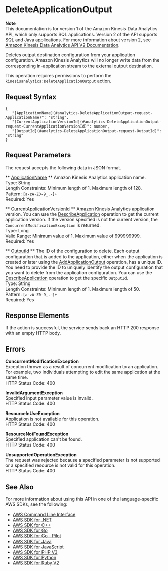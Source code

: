 # DeleteApplicationOutput<a name="API_DeleteApplicationOutput"></a>

**Note**  
This documentation is for version 1 of the Amazon Kinesis Data Analytics API, which only supports SQL applications\. Version 2 of the API supports SQL and Java applications\. For more information about version 2, see [Amazon Kinesis Data Analytics API V2 Documentation](/kinesisanalytics/latest/apiv2/Welcome.html)\.

Deletes output destination configuration from your application configuration\. Amazon Kinesis Analytics will no longer write data from the corresponding in\-application stream to the external output destination\.

This operation requires permissions to perform the `kinesisanalytics:DeleteApplicationOutput` action\.

## Request Syntax<a name="API_DeleteApplicationOutput_RequestSyntax"></a>

```
{
   "[ApplicationName](#analytics-DeleteApplicationOutput-request-ApplicationName)": "string",
   "[CurrentApplicationVersionId](#analytics-DeleteApplicationOutput-request-CurrentApplicationVersionId)": number,
   "[OutputId](#analytics-DeleteApplicationOutput-request-OutputId)": "string"
}
```

## Request Parameters<a name="API_DeleteApplicationOutput_RequestParameters"></a>

The request accepts the following data in JSON format\.

 ** [ApplicationName](#API_DeleteApplicationOutput_RequestSyntax) **   <a name="analytics-DeleteApplicationOutput-request-ApplicationName"></a>
Amazon Kinesis Analytics application name\.  
Type: String  
Length Constraints: Minimum length of 1\. Maximum length of 128\.  
Pattern: `[a-zA-Z0-9_.-]+`   
Required: Yes

 ** [CurrentApplicationVersionId](#API_DeleteApplicationOutput_RequestSyntax) **   <a name="analytics-DeleteApplicationOutput-request-CurrentApplicationVersionId"></a>
Amazon Kinesis Analytics application version\. You can use the [DescribeApplication](https://docs.aws.amazon.com/kinesisanalytics/latest/dev/API_DescribeApplication.html) operation to get the current application version\. If the version specified is not the current version, the `ConcurrentModificationException` is returned\.   
Type: Long  
Valid Range: Minimum value of 1\. Maximum value of 999999999\.  
Required: Yes

 ** [OutputId](#API_DeleteApplicationOutput_RequestSyntax) **   <a name="analytics-DeleteApplicationOutput-request-OutputId"></a>
The ID of the configuration to delete\. Each output configuration that is added to the application, either when the application is created or later using the [AddApplicationOutput](https://docs.aws.amazon.com/kinesisanalytics/latest/dev/API_AddApplicationOutput.html) operation, has a unique ID\. You need to provide the ID to uniquely identify the output configuration that you want to delete from the application configuration\. You can use the [DescribeApplication](https://docs.aws.amazon.com/kinesisanalytics/latest/dev/API_DescribeApplication.html) operation to get the specific `OutputId`\.   
Type: String  
Length Constraints: Minimum length of 1\. Maximum length of 50\.  
Pattern: `[a-zA-Z0-9_.-]+`   
Required: Yes

## Response Elements<a name="API_DeleteApplicationOutput_ResponseElements"></a>

If the action is successful, the service sends back an HTTP 200 response with an empty HTTP body\.

## Errors<a name="API_DeleteApplicationOutput_Errors"></a>

 **ConcurrentModificationException**   
Exception thrown as a result of concurrent modification to an application\. For example, two individuals attempting to edit the same application at the same time\.  
HTTP Status Code: 400

 **InvalidArgumentException**   
Specified input parameter value is invalid\.  
HTTP Status Code: 400

 **ResourceInUseException**   
Application is not available for this operation\.  
HTTP Status Code: 400

 **ResourceNotFoundException**   
Specified application can't be found\.  
HTTP Status Code: 400

 **UnsupportedOperationException**   
The request was rejected because a specified parameter is not supported or a specified resource is not valid for this operation\.   
HTTP Status Code: 400

## See Also<a name="API_DeleteApplicationOutput_SeeAlso"></a>

For more information about using this API in one of the language\-specific AWS SDKs, see the following:
+  [AWS Command Line Interface](https://docs.aws.amazon.com/goto/aws-cli/kinesisanalytics-2015-08-14/DeleteApplicationOutput) 
+  [AWS SDK for \.NET](https://docs.aws.amazon.com/goto/DotNetSDKV3/kinesisanalytics-2015-08-14/DeleteApplicationOutput) 
+  [AWS SDK for C\+\+](https://docs.aws.amazon.com/goto/SdkForCpp/kinesisanalytics-2015-08-14/DeleteApplicationOutput) 
+  [AWS SDK for Go](https://docs.aws.amazon.com/goto/SdkForGoV1/kinesisanalytics-2015-08-14/DeleteApplicationOutput) 
+  [AWS SDK for Go \- Pilot](https://docs.aws.amazon.com/goto/SdkForGoPilot/kinesisanalytics-2015-08-14/DeleteApplicationOutput) 
+  [AWS SDK for Java](https://docs.aws.amazon.com/goto/SdkForJava/kinesisanalytics-2015-08-14/DeleteApplicationOutput) 
+  [AWS SDK for JavaScript](https://docs.aws.amazon.com/goto/AWSJavaScriptSDK/kinesisanalytics-2015-08-14/DeleteApplicationOutput) 
+  [AWS SDK for PHP V3](https://docs.aws.amazon.com/goto/SdkForPHPV3/kinesisanalytics-2015-08-14/DeleteApplicationOutput) 
+  [AWS SDK for Python](https://docs.aws.amazon.com/goto/boto3/kinesisanalytics-2015-08-14/DeleteApplicationOutput) 
+  [AWS SDK for Ruby V2](https://docs.aws.amazon.com/goto/SdkForRubyV2/kinesisanalytics-2015-08-14/DeleteApplicationOutput) 